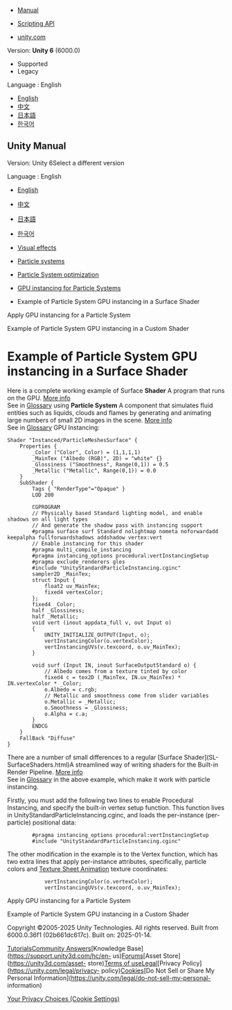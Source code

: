 [](https://docs.unity3d.com)

  * [Manual](../Manual/index.html)
  * [Scripting API](../ScriptReference/index.html)

  * [unity.com](https://unity.com/)

Version: **Unity 6** (6000.0)

  * Supported
  * Legacy

Language : English

  * [English](/Manual/example-particle-system-gpu-instancing-surface-shader.html)
  * [中文](/cn/current/Manual/example-particle-system-gpu-instancing-surface-shader.html)
  * [日本語](/ja/current/Manual/example-particle-system-gpu-instancing-surface-shader.html)
  * [한국어](/kr/current/Manual/example-particle-system-gpu-instancing-surface-shader.html)

[](https://docs.unity3d.com)

## Unity Manual

Version: Unity 6Select a different version

Language : English

  * [English](/Manual/example-particle-system-gpu-instancing-surface-shader.html)
  * [中文](/cn/current/Manual/example-particle-system-gpu-instancing-surface-shader.html)
  * [日本語](/ja/current/Manual/example-particle-system-gpu-instancing-surface-shader.html)
  * [한국어](/kr/current/Manual/example-particle-system-gpu-instancing-surface-shader.html)

  * [Visual effects](visual-effects.html)
  * [Particle systems](ParticleSystems.html)
  * [Particle System optimization](particle-system-optimization.html)
  * [GPU instancing for Particle Systems](gpu-instancing-particle-systems.html)
  * Example of Particle System GPU instancing in a Surface Shader

[](PartSysInstancing.html)

Apply GPU instancing for a Particle System

[](example-particle-system-gpu-instancing-custom-shader.html)

Example of Particle System GPU instancing in a Custom Shader

# Example of Particle System GPU instancing in a Surface Shader

Here is a complete working example of Surface **Shader** A program that runs
on the GPU. [More info](Shaders.html)  
See in [Glossary](Glossary.html#Shader) using **Particle System** A component
that simulates fluid entities such as liquids, clouds and flames by generating
and animating large numbers of small 2D images in the scene. [More
info](class-ParticleSystem.html)  
See in [Glossary](Glossary.html#particlesystem) GPU Instancing:

    
    
    Shader "Instanced/ParticleMeshesSurface" {
        Properties {
            _Color ("Color", Color) = (1,1,1,1)
            _MainTex ("Albedo (RGB)", 2D) = "white" {}
            _Glossiness ("Smoothness", Range(0,1)) = 0.5
            _Metallic ("Metallic", Range(0,1)) = 0.0
        }
        SubShader {
            Tags { "RenderType"="Opaque" }
            LOD 200
    
            CGPROGRAM
            // Physically based Standard lighting model, and enable shadows on all light types
            // And generate the shadow pass with instancing support
            #pragma surface surf Standard nolightmap nometa noforwardadd keepalpha fullforwardshadows addshadow vertex:vert
            // Enable instancing for this shader
            #pragma multi_compile_instancing
            #pragma instancing_options procedural:vertInstancingSetup
            #pragma exclude_renderers gles
            #include "UnityStandardParticleInstancing.cginc"
            sampler2D _MainTex;
            struct Input {
                float2 uv_MainTex;
                fixed4 vertexColor;
            };
            fixed4 _Color;
            half _Glossiness;
            half _Metallic;
            void vert (inout appdata_full v, out Input o)
            {
                UNITY_INITIALIZE_OUTPUT(Input, o);
                vertInstancingColor(o.vertexColor);
                vertInstancingUVs(v.texcoord, o.uv_MainTex);
            }
    
            void surf (Input IN, inout SurfaceOutputStandard o) {
                // Albedo comes from a texture tinted by color
                fixed4 c = tex2D (_MainTex, IN.uv_MainTex) * IN.vertexColor * _Color;
                o.Albedo = c.rgb;
                // Metallic and smoothness come from slider variables
                o.Metallic = _Metallic;
                o.Smoothness = _Glossiness;
                o.Alpha = c.a;
            }
            ENDCG
        }
        FallBack "Diffuse"
    }
    

There are a number of small differences to a regular [Surface Shader](SL-
SurfaceShaders.html)A streamlined way of writing shaders for the Built-in
Render Pipeline. [More info](SL-SurfaceShaders.html)  
See in [Glossary](Glossary.html#SurfaceShader) in the above example, which
make it work with particle instancing.

Firstly, you must add the following two lines to enable Procedural Instancing,
and specify the built-in vertex setup function. This function lives in
UnityStandardParticleInstancing.cginc, and loads the per-instance (per-
particle) positional data:

    
    
            #pragma instancing_options procedural:vertInstancingSetup
            #include "UnityStandardParticleInstancing.cginc"
    

The other modification in the example is to the Vertex function, which has two
extra lines that apply per-instance attributes, specifically, particle colors
and [Texture Sheet Animation](PartSysTexSheetAnimModule.html) texture
coordinates:

    
    
                vertInstancingColor(o.vertexColor);
                vertInstancingUVs(v.texcoord, o.uv_MainTex);
    

[](PartSysInstancing.html)

Apply GPU instancing for a Particle System

[](example-particle-system-gpu-instancing-custom-shader.html)

Example of Particle System GPU instancing in a Custom Shader

Copyright ©2005-2025 Unity Technologies. All rights reserved. Built from
6000.0.36f1 (02b661dc617c). Built on: 2025-01-14.

[Tutorials](https://learn.unity.com/)[Community
Answers](https://answers.unity3d.com)[Knowledge
Base](https://support.unity3d.com/hc/en-
us)[Forums](https://forum.unity3d.com)[Asset Store](https://unity3d.com/asset-
store)[Terms of
use](https://docs.unity3d.com/Manual/TermsOfUse.html)[Legal](https://unity.com/legal)[Privacy
Policy](https://unity.com/legal/privacy-
policy)[Cookies](https://unity.com/legal/cookie-policy)[Do Not Sell or Share
My Personal Information](https://unity.com/legal/do-not-sell-my-personal-
information)

[Your Privacy Choices (Cookie Settings)](javascript:void\(0\);)

